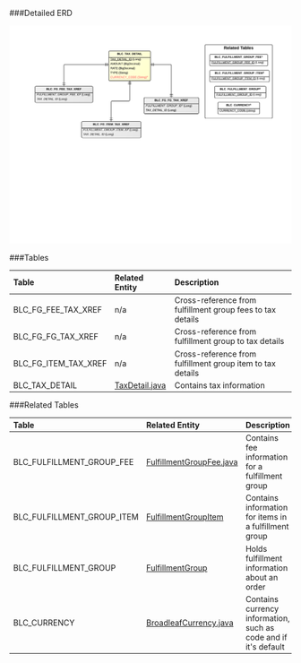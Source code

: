 ###Detailed ERD

[![Order Tax](images/dataModel/OrderTaxDetailedERD.png)](images/dataModel/OrderTaxDetailedERD.png)

###Tables

| Table               | Related Entity | Description                                         |
|:--------------------|:----------|:----------------------------------------------------|
|BLC_FG_FEE_TAX_XREF  | n/a      | Cross-reference from fulfillment group fees to tax details  |
|BLC_FG_FG_TAX_XREF   | n/a      | Cross-reference from fulfillment group to tax details  |
|BLC_FG_ITEM_TAX_XREF | n/a      | Cross-reference from fulfillment group item to tax details |
|BLC_TAX_DETAIL       | [TaxDetail.java](http://javadoc.broadleafcommerce.org/current/framework/org/broadleafcommerce/core/order/domain/TaxDetail.html)      | Contains tax information  |

###Related Tables

| Table                     | Related Entity        | Description                                         |
|:--------------------------|:--------------|:----------------------------------------------------|
|BLC_FULFILLMENT_GROUP_FEE  | [FulfillmentGroupFee.java](http://javadoc.broadleafcommerce.org/current/framework/org/broadleafcommerce/core/order/domain/FulfillmentGroupFee.html)          | Contains fee information for a fulfillment group  |
|BLC_FULFILLMENT_GROUP_ITEM | [FulfillmentGroupItem](http://javadoc.broadleafcommerce.org/current/framework/org/broadleafcommerce/core/order/domain/FulfillmentGroupItem.html)          | Contains information for items in a fulfillment group  |
|BLC_FULFILLMENT_GROUP      | [FulfillmentGroup](http://javadoc.broadleafcommerce.org/current/framework/org/broadleafcommerce/core/order/domain/FulfillmentGroup.html)          | Holds fulfillment information about an order  |
|BLC_CURRENCY                | [BroadleafCurrency.java](http://javadoc.broadleafcommerce.org/current/common/org/broadleafcommerce/common/currency/domain/BroadleafCurrency.html)      | Contains currency information, such as code and if it's default  |
